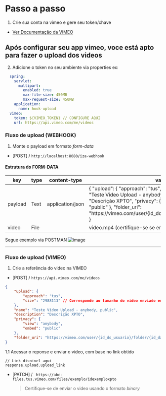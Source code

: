 # Passo a passo 

1. Crie sua conta na vimeo e gere seu token/chave
  - [Ver Documentação da VIMEO](https://developer.vimeo.com/)

## Após configurar seu app vimeo, voce está apto para fazer o upload dos videos

2. Adicione o token no seu ambiente via properties
    ex: 

  ```yaml
    spring:
      servlet:
        multipart:
          enabled: true
          max-file-size: 450MB
          max-request-size: 450MB
      application:
        name: hook-upload
    vimeo:
      token: ${VIMEO_TOKEN} // CONFIGURE AQUI
      url: https://api.vimeo.com/me/videos

   ```
### Fluxo de upload (WEBHOOK)

1. Monte o payload em formato *form-data*

 - [POST] / `http://localhost:8080/iza-webhook`

#### Estrutura do FORM-DATA
<table>
  <thead>
    <tr>
       <th>key</th>
       <th>type</th>
       <th>content-type</th>
       <th>valor</th>
    </tr>
  </thead>
   <tbody>
     <tr>
      <td>payload</td>
      <td>Text</td>
      <td>application/json</td>
      <td>
        {
            "upload": {
                "approach": "tus",
                "size": "2988113" 
            },
            "name": "Teste Video Upload - anybody, public",
            "description": "Descrição XPTO",
            "privacy": {
                "view": "anybody",
                "embed": "public"
            },
            "folder_uri": "https://vimeo.com/user/{id_do_usuario}/folder/{id_da_pasta}"
        }
    </td>
     </tr>
     <tr>
      <td>video</td>
      <td>File</td>
      <td></td>
      <td>video.mp4 (certifique-se se enviar o video)</td>
     </tr>
  </tbody>
</table>

Segue exemplo via POSTMAN
![image](https://github.com/user-attachments/assets/0d2d9a47-5183-4cff-8192-4c6793e762b2)

---

### Fluxo de upload (VIMEO)

1. Crie a referência do video na VIMEO
 - [POST] / `https://api.vimeo.com/me/videos`
```json
{
    "upload": {
        "approach": "tus",
        "size": "2988113" // Corresponde ao tamanho do video enviado em bytes
    },
    "name": "Teste Video Upload - anybody, public",
    "description": "Descrição XPTO",
    "privacy": {
        "view": "anybody",
        "embed": "public"
    },
    "folder_uri": "https://vimeo.com/user/{id_do_usuario}/folder/{id_da_pasta}"
}
```



1.1 Acessar o reponse e enviar o video, com base no link obtido
```
// Link disnivel aqui
response.upload.upload_link
```
 - [PATCH] / ` https://abc-files.tus.vimeo.com/files/exemplo/idexemploxpto`

   > Certifique-se de enviar o video usando o formato <i>binary</i>

